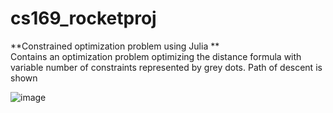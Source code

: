 # cs169_rocketproj
**Constrained optimization problem using Julia **\
Contains an optimization problem optimizing the distance formula with variable number of constraints represented by grey dots. Path of descent is shown

![image](https://github.com/byronf01/cs169_rocketproj/assets/89189391/007cfb59-0f58-426e-b845-6f2de11b68a6)
